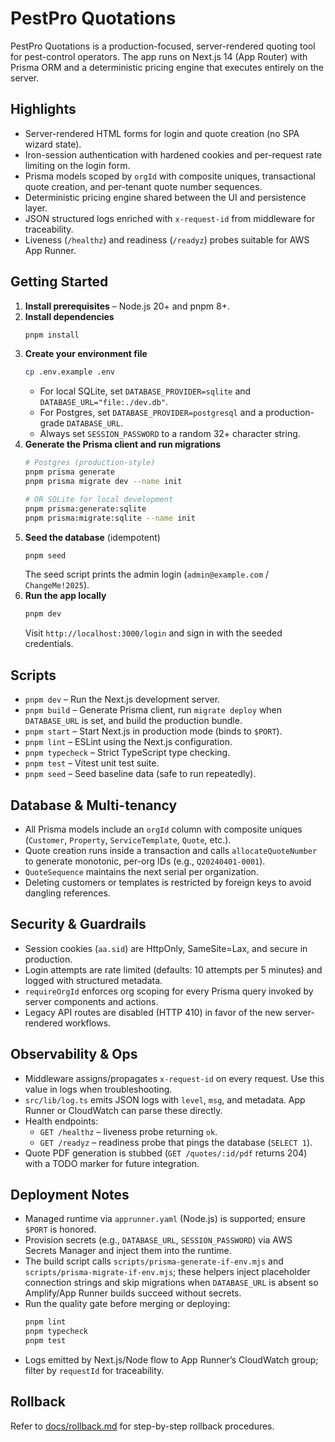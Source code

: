 # PestPro Quotations

PestPro Quotations is a production-focused, server-rendered quoting tool for pest-control operators. The app runs on Next.js 14 (App Router) with Prisma ORM and a deterministic pricing engine that executes entirely on the server.

## Highlights
- Server-rendered HTML forms for login and quote creation (no SPA wizard state).
- Iron-session authentication with hardened cookies and per-request rate limiting on the login form.
- Prisma models scoped by `orgId` with composite uniques, transactional quote creation, and per-tenant quote number sequences.
- Deterministic pricing engine shared between the UI and persistence layer.
- JSON structured logs enriched with `x-request-id` from middleware for traceability.
- Liveness (`/healthz`) and readiness (`/readyz`) probes suitable for AWS App Runner.

## Getting Started
1. **Install prerequisites** – Node.js 20+ and pnpm 8+.
2. **Install dependencies**
   ```sh
   pnpm install
   ```
3. **Create your environment file**
   ```sh
   cp .env.example .env
   ```
   - For local SQLite, set `DATABASE_PROVIDER=sqlite` and `DATABASE_URL="file:./dev.db"`.
   - For Postgres, set `DATABASE_PROVIDER=postgresql` and a production-grade `DATABASE_URL`.
   - Always set `SESSION_PASSWORD` to a random 32+ character string.
4. **Generate the Prisma client and run migrations**
   ```sh
   # Postgres (production-style)
   pnpm prisma generate
   pnpm prisma migrate dev --name init

   # OR SQLite for local development
   pnpm prisma:generate:sqlite
   pnpm prisma:migrate:sqlite --name init
   ```
5. **Seed the database** (idempotent)
   ```sh
   pnpm seed
   ```
   The seed script prints the admin login (`admin@example.com` / `ChangeMe!2025`).
6. **Run the app locally**
   ```sh
   pnpm dev
   ```
   Visit `http://localhost:3000/login` and sign in with the seeded credentials.

## Scripts
- `pnpm dev` – Run the Next.js development server.
- `pnpm build` – Generate Prisma client, run `migrate deploy` when `DATABASE_URL` is set, and build the production bundle.
- `pnpm start` – Start Next.js in production mode (binds to `$PORT`).
- `pnpm lint` – ESLint using the Next.js configuration.
- `pnpm typecheck` – Strict TypeScript type checking.
- `pnpm test` – Vitest unit test suite.
- `pnpm seed` – Seed baseline data (safe to run repeatedly).

## Database & Multi-tenancy
- All Prisma models include an `orgId` column with composite uniques (`Customer`, `Property`, `ServiceTemplate`, `Quote`, etc.).
- Quote creation runs inside a transaction and calls `allocateQuoteNumber` to generate monotonic, per-org IDs (e.g., `Q20240401-0001`).
- `QuoteSequence` maintains the next serial per organization.
- Deleting customers or templates is restricted by foreign keys to avoid dangling references.

## Security & Guardrails
- Session cookies (`aa.sid`) are HttpOnly, SameSite=Lax, and secure in production.
- Login attempts are rate limited (defaults: 10 attempts per 5 minutes) and logged with structured metadata.
- `requireOrgId` enforces org scoping for every Prisma query invoked by server components and actions.
- Legacy API routes are disabled (HTTP 410) in favor of the new server-rendered workflows.

## Observability & Ops
- Middleware assigns/propagates `x-request-id` on every request. Use this value in logs when troubleshooting.
- `src/lib/log.ts` emits JSON logs with `level`, `msg`, and metadata. App Runner or CloudWatch can parse these directly.
- Health endpoints:
  - `GET /healthz` – liveness probe returning `ok`.
  - `GET /readyz` – readiness probe that pings the database (`SELECT 1`).
- Quote PDF generation is stubbed (`GET /quotes/:id/pdf` returns 204) with a TODO marker for future integration.

## Deployment Notes
- Managed runtime via `apprunner.yaml` (Node.js) is supported; ensure `$PORT` is honored.
- Provision secrets (e.g., `DATABASE_URL`, `SESSION_PASSWORD`) via AWS Secrets Manager and inject them into the runtime.
- The build script calls `scripts/prisma-generate-if-env.mjs` and `scripts/prisma-migrate-if-env.mjs`; these helpers inject placeholder connection strings and skip migrations when `DATABASE_URL` is absent so Amplify/App Runner builds succeed without secrets.
- Run the quality gate before merging or deploying:
  ```sh
  pnpm lint
  pnpm typecheck
  pnpm test
  ```
- Logs emitted by Next.js/Node flow to App Runner’s CloudWatch group; filter by `requestId` for traceability.

## Rollback
Refer to [docs/rollback.md](docs/rollback.md) for step-by-step rollback procedures.
